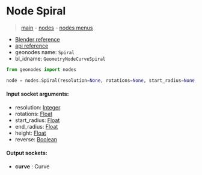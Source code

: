 # Node Spiral

> [main](../structure.md) - [nodes](nodes.md) - [nodes menus](nodes_menus.md)

- [Blender reference](https://docs.blender.org/manual/en/latest/modeling/geometry_nodes/curve_primitives/curve_spiral.html)
- [api reference](https://docs.blender.org/api/current/bpy.types.GeometryNodeCurveSpiral.html)
- geonodes name: `Spiral`
- bl_idname: `GeometryNodeCurveSpiral`

```python
from geonodes import nodes

node = nodes.Spiral(resolution=None, rotations=None, start_radius=None, end_radius=None, height=None, reverse=None)
```

#### Input socket arguments:

- resolution: [Integer](Integer.md)
- rotations: [Float](Float.md)
- start_radius: [Float](Float.md)
- end_radius: [Float](Float.md)
- height: [Float](Float.md)
- reverse: [Boolean](Boolean.md)

#### Output sockets:

- **curve** : Curve

